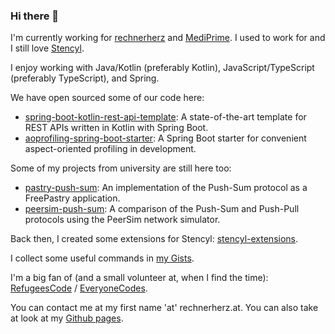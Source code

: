 ### Hi there 👋

I'm currently working for [rechnerherz](https://www.rechnerherz.at/) and [MediPrime](https://www.mediprime.eu/).
I used to work for and I still love [Stencyl](http://www.stencyl.com/).

I enjoy working with Java/Kotlin (preferably Kotlin), JavaScript/TypeScript (preferably TypeScript), and Spring.

We have open sourced some of our code here:

- [spring-boot-kotlin-rest-api-template](https://github.com/rechnerherz/spring-boot-kotlin-rest-api-template): A state-of-the-art template for REST APIs written in Kotlin with Spring Boot.
- [aoprofiling-spring-boot-starter](https://github.com/rechnerherz/aoprofiling-spring-boot-starter): A Spring Boot starter for convenient aspect-oriented profiling in development.

Some of my projects from university are still here too:

- [pastry-push-sum](https://github.com/darioseidl/pastry-push-sum): An implementation of the Push-Sum protocol as a FreePastry application.
- [peersim-push-sum](https://github.com/darioseidl/peersim-push-sum): A comparison of the Push-Sum and Push-Pull protocols using the PeerSim network simulator. 

Back then, I created some extensions for Stencyl: [stencyl-extensions](https://github.com/darioseidl/stencyl-extensions).

I collect some useful commands in [my Gists](https://gist.github.com/darioseidl).

I'm a big fan of (and a small volunteer at, when I find the time): [RefugeesCode](http://www.refugeescode.at/) / [EveryoneCodes](https://everyonecodes.academy/).

You can contact me at my first name 'at' rechnerherz.at. You can also take at look at my [Github pages](https://darioseidl.github.io/).

<!--
**darioseidl/darioseidl** is a ✨ _special_ ✨ repository because its `README.md` (this file) appears on your GitHub profile.
-->
